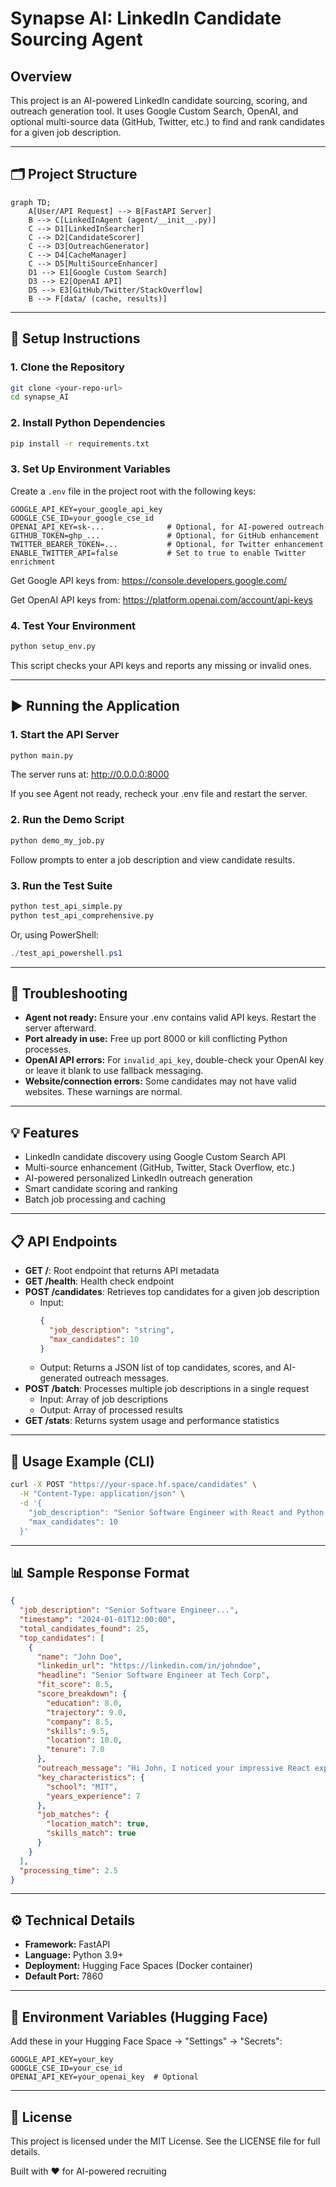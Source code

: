 
# Synapse AI: LinkedIn Candidate Sourcing Agent

## Overview

This project is an AI-powered LinkedIn candidate sourcing, scoring, and outreach generation tool. It uses Google Custom Search, OpenAI, and optional multi-source data (GitHub, Twitter, etc.) to find and rank candidates for a given job description.

---

## 🗂️ Project Structure

```mermaid
graph TD;
    A[User/API Request] --> B[FastAPI Server]
    B --> C[LinkedInAgent (agent/__init__.py)]
    C --> D1[LinkedInSearcher]
    C --> D2[CandidateScorer]
    C --> D3[OutreachGenerator]
    C --> D4[CacheManager]
    C --> D5[MultiSourceEnhancer]
    D1 --> E1[Google Custom Search]
    D3 --> E2[OpenAI API]
    D5 --> E3[GitHub/Twitter/StackOverflow]
    B --> F[data/ (cache, results)]
```

---

## 🚀 Setup Instructions

### 1. Clone the Repository

```bash
git clone <your-repo-url>
cd synapse_AI
```

### 2. Install Python Dependencies

```bash
pip install -r requirements.txt
```

### 3. Set Up Environment Variables

Create a `.env` file in the project root with the following keys:

```env
GOOGLE_API_KEY=your_google_api_key
GOOGLE_CSE_ID=your_google_cse_id
OPENAI_API_KEY=sk-...              # Optional, for AI-powered outreach
GITHUB_TOKEN=ghp_...               # Optional, for GitHub enhancement
TWITTER_BEARER_TOKEN=...           # Optional, for Twitter enhancement
ENABLE_TWITTER_API=false           # Set to true to enable Twitter enrichment
```

Get Google API keys from: https://console.developers.google.com/

Get OpenAI API keys from: https://platform.openai.com/account/api-keys

### 4. Test Your Environment

```bash
python setup_env.py
```

This script checks your API keys and reports any missing or invalid ones.

---

## ▶️ Running the Application

### 1. Start the API Server

```bash
python main.py
```

The server runs at: http://0.0.0.0:8000

If you see Agent not ready, recheck your .env file and restart the server.

### 2. Run the Demo Script

```bash
python demo_my_job.py
```

Follow prompts to enter a job description and view candidate results.

### 3. Run the Test Suite

```bash
python test_api_simple.py
python test_api_comprehensive.py
```

Or, using PowerShell:

```powershell
./test_api_powershell.ps1
```

---

## 🧩 Troubleshooting

- **Agent not ready:** Ensure your .env contains valid API keys. Restart the server afterward.
- **Port already in use:** Free up port 8000 or kill conflicting Python processes.
- **OpenAI API errors:** For `invalid_api_key`, double-check your OpenAI key or leave it blank to use fallback messaging.
- **Website/connection errors:** Some candidates may not have valid websites. These warnings are normal.

---

## 💡 Features

- LinkedIn candidate discovery using Google Custom Search API
- Multi-source enhancement (GitHub, Twitter, Stack Overflow, etc.)
- AI-powered personalized LinkedIn outreach generation
- Smart candidate scoring and ranking
- Batch job processing and caching

---

## 📋 API Endpoints

- **GET /**: Root endpoint that returns API metadata
- **GET /health**: Health check endpoint
- **POST /candidates**: Retrieves top candidates for a given job description
  - Input:
    ```json
    {
      "job_description": "string",
      "max_candidates": 10
    }
    ```
  - Output: Returns a JSON list of top candidates, scores, and AI-generated outreach messages.
- **POST /batch**: Processes multiple job descriptions in a single request
  - Input: Array of job descriptions
  - Output: Array of processed results
- **GET /stats**: Returns system usage and performance statistics

---

## 🧪 Usage Example (CLI)

```bash
curl -X POST "https://your-space.hf.space/candidates" \
  -H "Content-Type: application/json" \
  -d '{
    "job_description": "Senior Software Engineer with React and Python experience",
    "max_candidates": 10
  }'
```

---

## 📊 Sample Response Format

```json
{
  "job_description": "Senior Software Engineer...",
  "timestamp": "2024-01-01T12:00:00",
  "total_candidates_found": 25,
  "top_candidates": [
    {
      "name": "John Doe",
      "linkedin_url": "https://linkedin.com/in/johndoe",
      "headline": "Senior Software Engineer at Tech Corp",
      "fit_score": 8.5,
      "score_breakdown": {
        "education": 8.0,
        "trajectory": 9.0,
        "company": 8.5,
        "skills": 9.5,
        "location": 10.0,
        "tenure": 7.0
      },
      "outreach_message": "Hi John, I noticed your impressive React experience...",
      "key_characteristics": {
        "school": "MIT",
        "years_experience": 7
      },
      "job_matches": {
        "location_match": true,
        "skills_match": true
      }
    }
  ],
  "processing_time": 2.5
}
```

---

## ⚙️ Technical Details

- **Framework:** FastAPI
- **Language:** Python 3.9+
- **Deployment:** Hugging Face Spaces (Docker container)
- **Default Port:** 7860

---

## 🔐 Environment Variables (Hugging Face)

Add these in your Hugging Face Space → "Settings" → "Secrets":

```env
GOOGLE_API_KEY=your_key
GOOGLE_CSE_ID=your_cse_id
OPENAI_API_KEY=your_openai_key  # Optional
```

---

## 🪪 License

This project is licensed under the MIT License.
See the LICENSE file for full details.

Built with ❤️ for AI-powered recruiting
